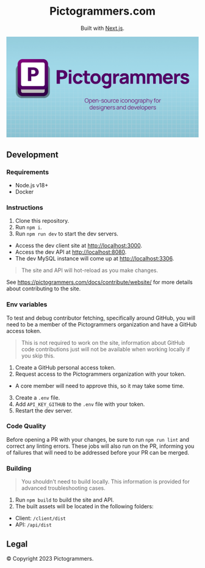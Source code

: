 <h1 align="center">
  Pictogrammers.com
</h1>
<div align="center">
  <p>
    Built with <a href="https://nextjs.org/" target="_blank">Next.js</a>.
  </p>
   <p>
    <img src="./client/public/images/og-card.png" alt="Pictogrammers" />
  </p>
</div>

## Development

### Requirements

- Node.js v18+
- Docker

### Instructions

1. Clone this repository.
2. Run `npm i`.
3. Run `npm run dev` to start the dev servers.
  - Access the dev client site at <http://localhost:3000>.
  - Access the dev API at <http://localhost:8080>.
  - The dev MySQL instance will come up at <http://localhost:3306>.

> The site and API will hot-reload as you make changes.

See <https://pictogrammers.com/docs/contribute/website/> for more details about contributing to the site.

### Env variables

To test and debug contributor fetching, specifically around GitHub, you will need to be a member of the Pictogrammers organization and have a GitHub access token.

> This is not required to work on the site, information about GitHub code contributions just will not be available when working locally if you skip this.

1. Create a GitHub personal access token.
2. Request access to the Pictogrammers organization with your token.
  - A core member will need to approve this, so it may take some time.
3. Create a `.env` file.
4. Add `API_KEY_GITHUB` to the `.env` file with your token.
5. Restart the dev server.

### Code Quality

Before opening a PR with your changes, be sure to run `npm run lint` and correct any linting errors. These jobs will also run on the PR, informing you of failures that will need to be addressed before your PR can be merged.

### Building

> You shouldn't need to build locally. This information is provided for advanced troubleshooting cases.

1. Run `npm build` to build the site and API.
2. The built assets will be located in the following folders:
  - Client: `/client/dist`
  - API: `/api/dist`

## Legal

&copy; Copyright 2023 Pictogrammers.
